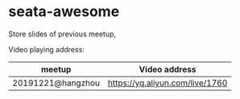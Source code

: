 # seata-awesome

Store slides of previous meetup,

 
Video playing address:

| meetup           | Video address                                      |
| ---------------- | -------------------------------------------------- |
| 20191221@hangzhou  | https://yq.aliyun.com/live/1760                  | 
